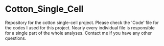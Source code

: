 # Cotton_Single_Cell
Repository for the cotton single-cell project.
Please check the 'Code' file for the codes I used for this project. Nearly every individual file is responsible for a single part of the whole analyses. Contact me if you have any other questions.
